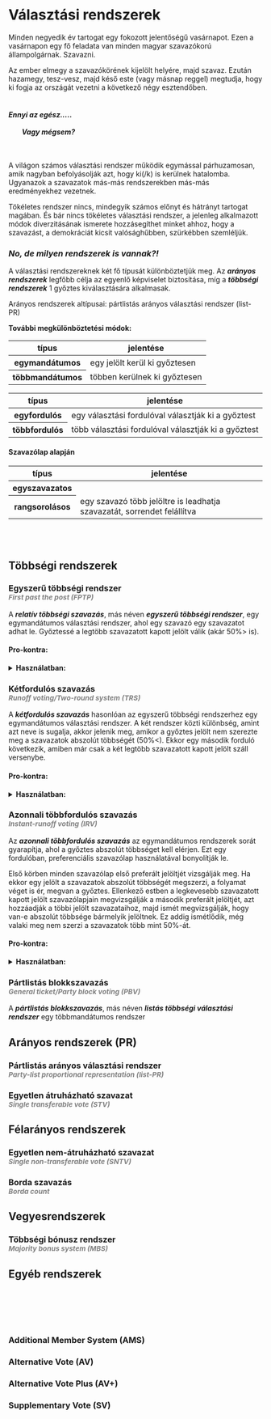 # Választási rendszerek

Minden negyedik év tartogat egy fokozott jelentőségű vasárnapot. Ezen a vasárnapon egy fő feladata van minden magyar szavazókorú állampolgárnak. Szavazni.

Az ember elmegy a szavazókörének kijelölt helyére, majd szavaz. Ezután hazamegy, tesz-vesz, majd késő este (vagy másnap reggel) megtudja, hogy ki fogja az országát vezetni a következő négy esztendőben.
<br><br>
<h4 style=font-style:italic;">
    Ennyi az egész.....
    <br><br>&nbsp;&nbsp;&nbsp;&nbsp;&nbsp;&nbsp;&nbsp;
    Vagy mégsem?<br>
</h4>
<br>

A világon számos választási rendszer működik egymással párhuzamosan, amik nagyban befolyásolják azt, hogy ki(/k) is kerülnek hatalomba. Ugyanazok a szavazatok más-más rendszerekben más-más eredményekhez vezetnek. 

Tökéletes rendszer nincs, mindegyik számos előnyt és hátrányt tartogat magában. És bár nincs tökéletes választási rendszer, a jelenleg alkalmazott módok diverzitásának ismerete hozzásegíthet minket ahhoz, hogy a szavazást, a demokráciát kicsit valósághűbben, szürkébben szemléljük.

### *No, de milyen rendszerek is vannak?!*
A választási rendszereknek két fő típusát különböztetjük meg. Az ***arányos rendszerek*** legfőbb célja az egyenlő képviselet biztosítása, míg a ***többségi rendszerek*** 1 győztes kiválasztására alkalmasak.

Arányos rendszerek altípusai: pártlistás arányos választási rendszer (list-PR)

**További megkülönböztetési módok:**
<table>
    <thead>
        <tr>
            <th style="text-align:center">típus</th>
            <th style="text-align:center">jelentése</th>
        </tr>
    </thead>
    <tr>
        <th>egymandátumos</th>
        <td>egy jelölt kerül ki győztesen</td>
    </tr>
    <tr>
        <th>többmandátumos</th>
        <td>többen kerülnek ki győztesen</td>
    </tr>
</table>

<table>
    <thead>
        <tr>
            <th style="text-align:center">típus</th>
            <th style="text-align:center">jelentése</th>
        </tr>
    </thead>
    <tr>
        <th>egyfordulós</th>
        <td>egy választási fordulóval választják ki a győztest</td>
    </tr>
    <tr>
        <th>többfordulós</th>
        <td>több választási fordulóval választják ki a győztest</td>
    </tr>
</table>

#### Szavazólap alapján
<table>
    <thead>
        <tr>
            <th style="text-align:center">típus</th>
            <th style="text-align:center">jelentése</th>
        </tr>
    </thead>
    <tr>
        <th style="text-align:center">egyszavazatos</th>
        <td></td>
    </tr>
    <tr>
        <th style="text-align:center">rangsorolásos</th>
        <td>egy szavazó több jelöltre is leadhatja szavazatát, sorrendet felállítva</td>
    </tr>
</table>
<br><br>




## Többségi rendszerek

### Egyszerű többségi rendszer<br><sup style="color:gray">*First past the post (FPTP)*</sup>
A ***relatív többségi szavazás***, más néven ***egyszerű többségi rendszer***, egy egymandátumos választási rendszer, ahol egy szavazó egy szavazatot adhat le. Győztessé a legtöbb szavazatott kapott jelölt válik (akár 50%> is).

#### Pro-kontra:

<details>
<summary><b>Használatban:</b></summary>
<table>
    <tr>
        <th>államfő megválasztására</th>
        <td>
            <strong>Európa:</strong> Bosznia-Hercegovina, Izland<br><br>
            <strong>Afrika:</strong> Angola, Egyenlítői-Guinea, Gambia, Kamerun, Kongói Demokratikus Köztársaság, Malawi, Ruanda, Tanzánia<br><br>
            <strong>Amerika:</strong> Honduras, Mexikó, Nicaragua, Panama, Paraguay, Venezuela<br><br>
            <strong>Ázsia és Óceánia:</strong> Fülöp-szigetek, Dél-Korea, Kiribiti, Palesztina, Szingapúr, Tajvan
        </td>
    </tr>
    <tr>
        <th>törvényhozó testületek megválasztására</th>
        <td>
            <strong>Európa:</strong> Belarusz, Lengyelország, Egyesült Királyság<br><br>
            <strong>Afrika:</strong> Botswana, Eritrea, Eswatini, Etiópia, Gambia, Ghána, Kenya, Libéria, Malawi, Nigéria, Sierra Leone, Uganda, Zambia<br><br>
            <strong>Amerika:</strong> Amerikai Egyesült Államok, Antigua és Barbuda, Bahama-szigetek, Barbados, Belize, Dominikai Köztársaság, Grenada, Jamaica, Kanada, Saint Kitts és Nevis, Saint Lucia, Saint Vincent és a Grenadine-szigetek, Trinidad és Tobago<br><br>
            <strong>Ázsia és Óceánia:</strong> Azerbajdzsán, Bangladesh, Bhután, India, Jemen, Malajzia, Maldív-szigetek, Mianmar, Mikronézia, Palau, Salamon-szigetek, Szamoa, Tonga
        </td>
    </tr>
</table>
</details>


### Kétfordulós szavazás<br><sup style="color:gray">*Runoff voting/Two-round system (TRS)*</sup>
A ***kétfordulós szavazás*** hasonlóan az egyszerű többségi rendszerhez egy egymandátumos választási rendszer. A két rendszer közti különbség, amint azt neve is sugalja, akkor jelenik meg, amikor a győztes jelölt nem szerezte meg a szavazatok abszolút többségét (50%<). Ekkor egy második forduló következik, amiben már csak a két legtöbb szavazatott kapott jelölt száll versenybe.

#### Pro-kontra:

<details>
<summary><b>Használatban:</b></summary>
<table>
    <tr>
        <th>államfő megválasztására</th>
        <td>
            <strong>Európa:</strong> Ausztria, Belarusz, Ciprus, Észak-Ciprus, Csehország, Finnország, Franciaország, Lengyelország, Litvánia, Moldova, Montenegró, Portugália, Románia, Szerbia, Szlovénia, Ukrajna<br><br>
            <strong>Afrika:</strong> Algéria, Benin, Botswana, Burkina Faso, Burundi, Cabo Verde, Comore-szigetek, Csád, Dzsibuti, Egyiptom, Gabon, Ghána, Guinea, Bissau-Guinea, Kenya, Kongói Köztársaság, Közép-afrikai Köztársaság, Libéria, Madagaszkár, Mali, Mauritánia, Mozambik, Namíbia, Niger, Nigéria, São Tomé és Príncipe, Seychelle-szigetek, Sierra Leone, Szenegál, Szudán, Togo, Tunézia, Uganda, Zambia, Zimbabwe<br><br>
            <strong>Amerika:</strong> Argentína, Bolívia, Brazília, Chile, Costa Rica, Dominikai Köztársaság, Ecuador, El Salvador, Guatemala, Haiti, Kolumbia, Saint Lucia, Uruguay<br><br>
            <strong>Ázsia és Óceánia:</strong> Azerbajdzsán, Bhután, Indonézia, Irán, Jemen, Kazahsztán, Kirgizisztán, Maldív-szigetek, Mongólia, Oroszország, Palau, Szíria, Tádzsikisztán, Kelet-Timor, Törökország, Türkmenisztán, Üzbegisztán
        </td>
    </tr>
</table>
</details>


### Azonnali többfordulós szavazás<br><sup style="color:gray">*Instant-runoff voting (IRV)*</sup>
Az ***azonnali többfordulós szavazás*** az egymandátumos rendszerek sorát gyarapítja, ahol a győztes abszolút többséget kell elérjen. Ezt egy fordulóban, preferenciális szavazólap használatával bonyolítják le. 

Első körben minden szavazólap első preferált jelöltjét vizsgálják meg. Ha ekkor egy jelölt a szavazatok abszolút többségét megszerzi, a folyamat véget is ér, megvan a győztes. Ellenkező estben a legkevesebb szavazatott kapott jelölt szavazólapjain megvizsgálják a második preferált jelöltjét, azt hozzáadják a többi jelölt szavazataihoz, majd ismét megvizsgálják, hogy van-e abszolút többsége bármelyik jelöltnek. Ez addig ismétlődik, még valaki meg nem szerzi a szavazatok több mint 50%-át.

#### Pro-kontra:

<details>
<summary><b>Használatban:</b></summary>
<table>
    <tr>
        <th>államfő megválasztására</th>
        <td>
            <strong>Európa:</strong> Írország
        </td>
    </tr>
    <tr>
        <th>törvényhozó testületek megválasztására</th>
        <td>
            <strong>Ázsia és Óceánia:</strong> Ausztrália, Pápua Új-Guinea <sup>1</sup>
        </td>
    </tr>
</table>

<sup>1 - módosított IRV</sup>
</details>


### Pártlistás blokkszavazás<br><sup style="color:gray">*General ticket/Party block voting (PBV)*</sup>

A ***pártlistás blokkszavazás***, más néven ***listás többségi választási rendszer*** egy többmandátumos rendszer




## Arányos rendszerek (PR)

### Pártlistás arányos választási rendszer<br><sup style="color:gray">*Party-list proportional representation (list-PR)*</sup>

### Egyetlen átruházható szavazat<br><sup style="color:gray">*Single transferable vote (STV)*</sup>


## Félarányos rendszerek

### Egyetlen nem-átruházható szavazat<br><sup style="color:gray">*Single non-transferable vote (SNTV)*</sup>

### Borda szavazás<br><sup style="color:gray">*Borda count*</sup>


## Vegyesrendszerek

### Többségi bónusz rendszer<br><sup style="color:gray">*Majority bonus system (MBS)*</sup>





## Egyéb rendszerek

<br>
<br>
<br>
<br>

### Additional Member System (AMS)
### Alternative Vote (AV)
### Alternative Vote Plus (AV+)
### Supplementary Vote (SV)